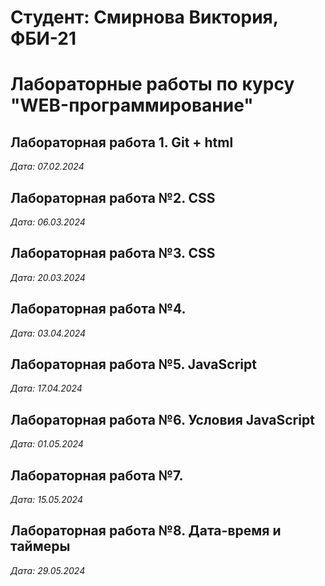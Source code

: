 # Студент: Смирнова Виктория, ФБИ-21

# Лабораторные работы по курсу "WEB-программирование"

## Лабораторная работа 1. Git + html

*Дата: 07.02.2024*

## Лабораторная работа №2. CSS

*Дата: 06.03.2024*

## Лабораторная работа №3. CSS

*Дата: 20.03.2024*

## Лабораторная работа №4.

*Дата: 03.04.2024*

## Лабораторная работа №5. JavaScript

*Дата: 17.04.2024*

## Лабораторная работа №6. Условия JavaScript

*Дата: 01.05.2024*

## Лабораторная работа №7.

*Дата: 15.05.2024*

## Лабораторная работа №8. Дата-время и таймеры

*Дата: 29.05.2024*

